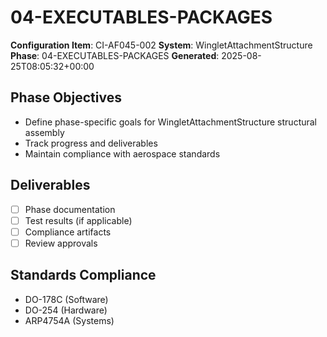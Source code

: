 # 04-EXECUTABLES-PACKAGES

**Configuration Item**: CI-AF045-002
**System**: WingletAttachmentStructure
**Phase**: 04-EXECUTABLES-PACKAGES
**Generated**: 2025-08-25T08:05:32+00:00

## Phase Objectives
- Define phase-specific goals for WingletAttachmentStructure structural assembly
- Track progress and deliverables
- Maintain compliance with aerospace standards

## Deliverables
- [ ] Phase documentation
- [ ] Test results (if applicable)
- [ ] Compliance artifacts
- [ ] Review approvals

## Standards Compliance
- DO-178C (Software)
- DO-254 (Hardware)
- ARP4754A (Systems)

